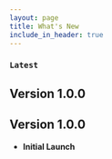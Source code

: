 ```yaml
---
layout: page
title: What's New
include_in_header: true
---
```



### `Latest`
## **Version 1.0.0**
## **Version 1.0.0**
- **Initial Launch**

<br>
